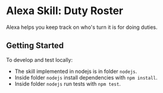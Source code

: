 # Alexa Skill: Duty Roster

Alexa helps you keep track on who's turn it is for doing duties.

## Getting Started

To develop and test locally:

* The skill implemented in nodejs is in folder `nodejs`.
* Inside folder `nodejs` install dependencies with `npm install`.
* Inside folder `nodejs` run tests with `npm test`.
